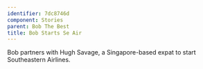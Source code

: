 ```yaml
---
identifier: 7dc8746d
component: Stories
parent: Bob The Best 
title: Bob Starts Se Air
---
```

Bob partners with Hugh Savage, a Singapore-based expat to start
Southeastern Airlines.
